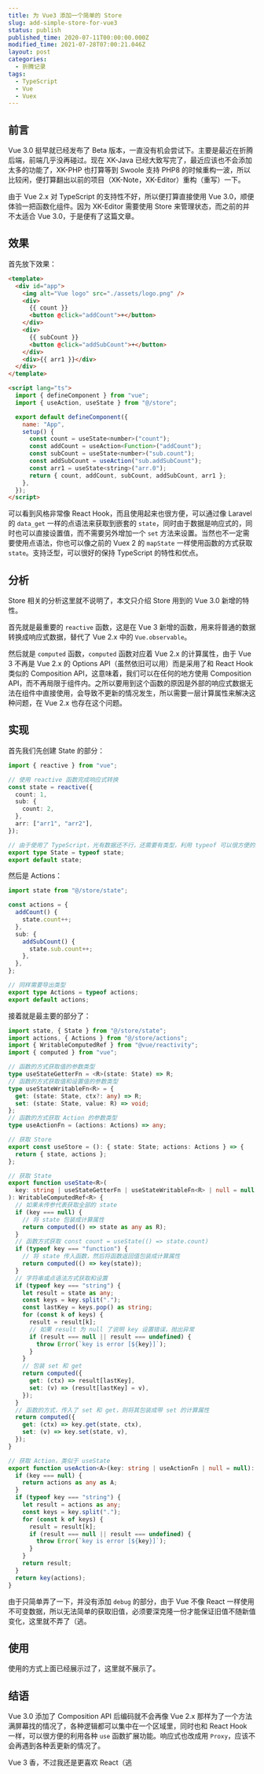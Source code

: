 ```yaml
---
title: 为 Vue3 添加一个简单的 Store
slug: add-simple-store-for-vue3
status: publish
published_time: 2020-07-11T00:00:00.000Z
modified_time: 2021-07-28T07:00:21.046Z
layout: post
categories:
  - 折腾记录
tags:
  - TypeScript
  - Vue
  - Vuex
---
```


## 前言

Vue 3.0 挺早就已经发布了 Beta 版本，一直没有机会尝试下。主要是最近在折腾后端，前端几乎没再碰过。现在 XK-Java 已经大致写完了，最近应该也不会添加太多的功能了，XK-PHP 也打算等到 Swoole 支持 PHP8 的时候重构一波，所以比较闲，便打算翻出以前的项目（XK-Note，XK-Editor）重构（重写）一下。

由于 Vue 2.x 对 TypeScript 的支持性不好，所以便打算直接使用 Vue 3.0，顺便体验一把函数化组件。因为 XK-Editor 需要使用 Store 来管理状态，而之前的并不太适合 Vue 3.0，于是便有了这篇文章。

## 效果

首先放下效果：

```html
<template>
  <div id="app">
    <img alt="Vue logo" src="./assets/logo.png" />
    <div>
      {{ count }}
      <button @click="addCount">+</button>
    </div>
    <div>
      {{ subCount }}
      <button @click="addSubCount">+</button>
    </div>
    <div>{{ arr1 }}</div>
  </div>
</template>

<script lang="ts">
  import { defineComponent } from "vue";
  import { useAction, useState } from "@/store";

  export default defineComponent({
    name: "App",
    setup() {
      const count = useState<number>("count");
      const addCount = useAction<Function>("addCount");
      const subCount = useState<number>("sub.count");
      const addSubCount = useAction("sub.addSubCount");
      const arr1 = useState<string>("arr.0");
      return { count, addCount, subCount, addSubCount, arr1 };
    },
  });
</script>
```

可以看到风格非常像 React Hook，而且使用起来也很方便，可以通过像 Laravel 的 `data_get` 一样的点语法来获取到嵌套的 `state`，同时由于数据是响应式的，同时也可以直接设置值，而不需要另外增加一个 `set` 方法来设置。当然也不一定需要使用点语法，你也可以像之前的 Vuex 2 的 `mapState` 一样使用函数的方式获取 `state`。支持泛型，可以很好的保持 TypeScript 的特性和优点。

## 分析

Store 相关的分析这里就不说明了，本文只介绍 Store 用到的 Vue 3.0 新增的特性。

首先就是最重要的 `reactive` 函数，这是在 Vue 3 新增的函数，用来将普通的数据转换成响应式数据，替代了 Vue 2.x 中的 `Vue.observable`。

然后就是 `computed` 函数，`computed` 函数对应着 Vue 2.x 的计算属性，由于 Vue 3 不再是 Vue 2.x 的 Options API（虽然依旧可以用）而是采用了和 React Hook 类似的 Composition API，这意味着，我们可以在任何的地方使用 Composition API，而不再局限于组件内。之所以要用到这个函数的原因是外部的响应式数据无法在组件中直接使用，会导致不更新的情况发生，所以需要一层计算属性来解决这种问题，在 Vue 2.x 也存在这个问题。

## 实现

首先我们先创建 State 的部分：

```typescript
import { reactive } from "vue";

// 使用 reactive 函数完成响应式转换
const state = reactive({
  count: 1,
  sub: {
    count: 2,
  },
  arr: ["arr1", "arr2"],
});

// 由于使用了 TypeScript，光有数据还不行，还需要有类型，利用 typeof 可以很方便的获取对象的类型
export type State = typeof state;
export default state;
```

然后是 Actions：

```typescript
import state from "@/store/state";

const actions = {
  addCount() {
    state.count++;
  },
  sub: {
    addSubCount() {
      state.sub.count++;
    },
  },
};

// 同样需要导出类型
export type Actions = typeof actions;
export default actions;
```

接着就是最主要的部分了：

```typescript
import state, { State } from "@/store/state";
import actions, { Actions } from "@/store/actions";
import { WritableComputedRef } from "@vue/reactivity";
import { computed } from "vue";

// 函数的方式获取值的参数类型
type useStateGetterFn = <R>(state: State) => R;
// 函数的方式获取值和设置值的参数类型
type useStateWritableFn<R> = {
  get: (state: State, ctx?: any) => R;
  set: (state: State, value: R) => void;
};
// 函数的方式获取 Action 的参数类型
type useActionFn = (actions: Actions) => any;

// 获取 Store
export const useStore = (): { state: State; actions: Actions } => {
  return { state, actions };
};

// 获取 State
export function useState<R>(
  key: string | useStateGetterFn | useStateWritableFn<R> | null = null
): WritableComputedRef<R> {
  // 如果未传参代表获取全部的 state
  if (key === null) {
    // 将 state 包装成计算属性
    return computed(() => state as any as R);
  }
  // 函数方式获取 const count = useState(() => state.count)
  if (typeof key === "function") {
    // 将 state 传入函数，然后将函数返回值包装成计算属性
    return computed(() => key(state));
  }
  // 字符串或点语法方式获取和设置
  if (typeof key === "string") {
    let result = state as any;
    const keys = key.split(".");
    const lastKey = keys.pop() as string;
    for (const k of keys) {
      result = result[k];
      // 如果 result 为 null 了说明 key 设置错误，抛出异常
      if (result === null || result === undefined) {
        throw Error(`key is error [${key}]`);
      }
    }
    // 包装 set 和 get
    return computed({
      get: (ctx) => result[lastKey],
      set: (v) => (result[lastKey] = v),
    });
  }
  // 函数的方式，传入了 set 和 get，则将其包装成带 set 的计算属性
  return computed({
    get: (ctx) => key.get(state, ctx),
    set: (v) => key.set(state, v),
  });
}

// 获取 Action，类似于 useState
export function useAction<A>(key: string | useActionFn | null = null): A {
  if (key === null) {
    return actions as any as A;
  }
  if (typeof key === "string") {
    let result = actions as any;
    const keys = key.split(".");
    for (const k of keys) {
      result = result[k];
      if (result === null || result === undefined) {
        throw Error(`key is error [${key}]`);
      }
    }
    return result;
  }
  return key(actions);
}
```

由于只简单弄了一下，并没有添加 `debug` 的部分，由于 Vue 不像 React 一样使用不可变数据，所以无法简单的获取旧值，必须要深克隆一份才能保证旧值不随新值变化，这里就不弄了（逃。

## 使用

使用的方式上面已经展示过了，这里就不展示了。

## 结语

Vue 3.0 添加了 Composition API 后编码就不会再像 Vue 2.x 那样为了一个方法满屏幕找的情况了，各种逻辑都可以集中在一个区域里，同时也和 React Hook 一样，可以很方便的利用各种 `use` 函数扩展功能。响应式也改成用 `Proxy`，应该不会再遇到各种丢更新的情况了。

Vue 3 香，不过我还是更喜欢 React（逃
